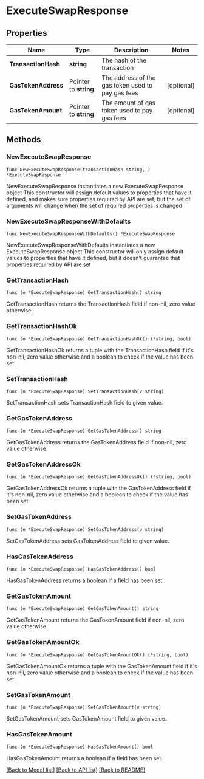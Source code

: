 # ExecuteSwapResponse

## Properties

Name | Type | Description | Notes
------------ | ------------- | ------------- | -------------
**TransactionHash** | **string** | The hash of the transaction | 
**GasTokenAddress** | Pointer to **string** | The address of the gas token used to pay gas fees | [optional] 
**GasTokenAmount** | Pointer to **string** | The amount of gas token used to pay gas fees | [optional] 

## Methods

### NewExecuteSwapResponse

`func NewExecuteSwapResponse(transactionHash string, ) *ExecuteSwapResponse`

NewExecuteSwapResponse instantiates a new ExecuteSwapResponse object
This constructor will assign default values to properties that have it defined,
and makes sure properties required by API are set, but the set of arguments
will change when the set of required properties is changed

### NewExecuteSwapResponseWithDefaults

`func NewExecuteSwapResponseWithDefaults() *ExecuteSwapResponse`

NewExecuteSwapResponseWithDefaults instantiates a new ExecuteSwapResponse object
This constructor will only assign default values to properties that have it defined,
but it doesn't guarantee that properties required by API are set

### GetTransactionHash

`func (o *ExecuteSwapResponse) GetTransactionHash() string`

GetTransactionHash returns the TransactionHash field if non-nil, zero value otherwise.

### GetTransactionHashOk

`func (o *ExecuteSwapResponse) GetTransactionHashOk() (*string, bool)`

GetTransactionHashOk returns a tuple with the TransactionHash field if it's non-nil, zero value otherwise
and a boolean to check if the value has been set.

### SetTransactionHash

`func (o *ExecuteSwapResponse) SetTransactionHash(v string)`

SetTransactionHash sets TransactionHash field to given value.


### GetGasTokenAddress

`func (o *ExecuteSwapResponse) GetGasTokenAddress() string`

GetGasTokenAddress returns the GasTokenAddress field if non-nil, zero value otherwise.

### GetGasTokenAddressOk

`func (o *ExecuteSwapResponse) GetGasTokenAddressOk() (*string, bool)`

GetGasTokenAddressOk returns a tuple with the GasTokenAddress field if it's non-nil, zero value otherwise
and a boolean to check if the value has been set.

### SetGasTokenAddress

`func (o *ExecuteSwapResponse) SetGasTokenAddress(v string)`

SetGasTokenAddress sets GasTokenAddress field to given value.

### HasGasTokenAddress

`func (o *ExecuteSwapResponse) HasGasTokenAddress() bool`

HasGasTokenAddress returns a boolean if a field has been set.

### GetGasTokenAmount

`func (o *ExecuteSwapResponse) GetGasTokenAmount() string`

GetGasTokenAmount returns the GasTokenAmount field if non-nil, zero value otherwise.

### GetGasTokenAmountOk

`func (o *ExecuteSwapResponse) GetGasTokenAmountOk() (*string, bool)`

GetGasTokenAmountOk returns a tuple with the GasTokenAmount field if it's non-nil, zero value otherwise
and a boolean to check if the value has been set.

### SetGasTokenAmount

`func (o *ExecuteSwapResponse) SetGasTokenAmount(v string)`

SetGasTokenAmount sets GasTokenAmount field to given value.

### HasGasTokenAmount

`func (o *ExecuteSwapResponse) HasGasTokenAmount() bool`

HasGasTokenAmount returns a boolean if a field has been set.


[[Back to Model list]](../README.md#documentation-for-models) [[Back to API list]](../README.md#documentation-for-api-endpoints) [[Back to README]](../README.md)


